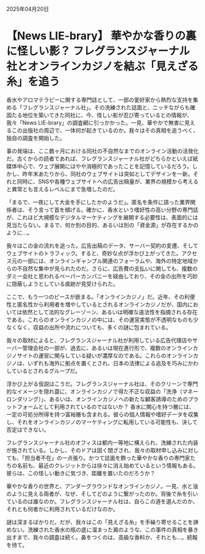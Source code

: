 2025年04月20日

# 【News LIE-brary】 華やかな香りの裏に怪しい影？ フレグランスジャーナル社とオンラインカジノを結ぶ「見えざる糸」を追う

香水やアロマテラピーに関する専門誌として、一部の愛好家から熱烈な支持を集める「フレグランスジャーナル社」。その洗練された誌面と、ニッチながらも確固たる地位を築いてきた同社に、今、怪しい影が忍び寄っているとの情報が、我々「News LIE-brary」の調査網に引っかかった。一見、華やかで無害に見えるこの出版社の周辺で、一体何が起きているのか。我々はその真相を追うべく、独自の調査を開始した。

事の発端は、ここ数ヶ月における同社の不自然なまでのオンライン活動の活発化だ。古くからの読者であれば、フレグランスジャーナル社がどちらかといえば紙媒体中心で、ウェブ展開にはやや消極的であったことを記憶しているだろう。しかし、昨年末あたりから、同社のウェブサイトは突如としてデザインを一新。それと同時に、SNSや各種ウェブサイトへの広告出稿量が、業界の規模から考えると異常とも言えるレベルにまで急増したのだ。

「まるで、一夜にして大金を手にしたかのようだ」。匿名を条件に語った業界関係者は、そう言って首を傾げる。確かに、香水という嗜好性の高い分野の専門誌が、これほど大規模なデジタルマーケティングを展開する必要性は、表面的には見当たらない。まるで、何か別の目的、あるいは別の「資金源」が存在するかのように…。

我々はこの金の流れを追った。広告出稿のデータ、サーバー契約の変遷、そしてウェブサイトのトラフィック。すると、奇妙な点が浮かび上がってきた。アクセス元の一部には、オンラインギャンブル関連のフォーラムや、海外の特定地域からの不自然な集中が見られたのだ。さらに、広告費の支払いに関しても、複数のダミー会社と思われるペーパーカンパニーを経由しており、その金の出所を巧妙に隠蔽しようとしている痕跡が見受けられた。

ここで、もう一つのピースが嵌まる。「オンラインカジノ」だ。近年、その利便性と匿名性から利用者を増やしているとされるオンラインカジノだが、国内においては依然として法的なグレーゾーン、あるいは明確な違法性を指摘される存在である。これらのオンラインカジノの中には、その運営実態が不透明なものも少なくなく、収益の出所や流れについても、多くの謎に包まれている。

我々の取材によると、フレグランスジャーナル社が利用している広告代理店やサーバー管理会社の一部が、過去に、あるいは現在進行形で、複数のオンラインカジノサイトの運営に関与している疑いが濃厚なのである。これらのオンラインカジノは、いずれも海外に拠点を置くとされ、日本の法律による追及を巧みにかわしているとされるグループだ。

浮かび上がる仮説はこうだ。フレグランスジャーナル社は、そのクリーンで専門的なイメージを隠れ蓑に、オンラインカジノで得た不正な収益の「洗浄（マネーロンダリング）」、あるいは、オンラインカジノへの新たな顧客誘導のためのプラットフォームとして利用されているのではないか？ 香水に関心を持つ層には、一定の可処分所得を持つ富裕層も含まれる。彼らの個人情報や嗜好データを収集し、それをオンラインカジノのマーケティングに転用している可能性も、決して否定はできない。

フレグランスジャーナル社のオフィスは都内一等地に構えられ、洗練された内装が施されている。しかし、そのドアは固く閉ざされ、我々の取材申し込みに対しても、「担当者不在」の一点張り。かつて誌面を飾った華やかな香りの専門家たちの名前も、最近のクレジットからは徐々に消え始めているという情報もある。彼らは、この怪しい動きに気づき、距離を置いたのだろうか？

華やかな香りの世界と、アンダーグラウンドなオンラインカジノ。一見、水と油のように見える両者が、なぜ、そしてどのように繋がったのか。背後で糸を引いているのは誰なのか。フレグランスジャーナル社は、自らこの道を選んだのか、それとも何者かに利用されているだけなのか。

謎は深まるばかりだ。だが、我々はこの「見えざる糸」を手繰り寄せることを諦めない。洗練された香水の瓶の底に溜まった澱のような、この事件の真相を暴き出すまで、我々の調査は続く。鼻をつくのは、高級な香料か、それとも…。続報を待て。
